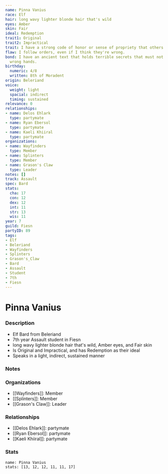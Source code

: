 ```yaml
---
name: Pinna Vanius
race: Elf
hair: long wavy lighter blonde hair that's wild
eyes: Amber
skin: Fair
ideal: Redemption
trait1: Original
trait2: Impractical
trait: I have a strong code of honor or sense of propriety that others don't comprehend.
flaw: I follow orders, even if I think they're wrong.
bond: I have an ancient text that holds terrible secrets that must not fall into the
  wrong hands.
birthday:
  numeric: 4/8
  written: 8th of Moradent
origin: Beleriand
voice:
  weight: light
  spacial: indirect
  timing: sustained
relevance: 0
relationships:
- name: Delos Ehlark
  type: partymate
- name: Ryan Ebersol
  type: partymate
- name: Kaeli Khiiral
  type: partymate
organizations:
- name: Wayfinders
  type: Member
- name: Splinters
  type: Member
- name: Grason's Claw
  type: Leader
notes: []
track: Assault
spec: Bard
stats:
  cha: 17
  con: 12
  dex: 12
  int: 11
  str: 13
  wis: 11
year: 7
guild: Fiesn
partyID: 89
tags:
- Elf
- Beleriand
- Wayfinders
- Splinters
- Grason's_Claw
- Bard
- Assault
- Student
- 7th
- Fiesn
---
```

# Pinna Vanius
### Description
- Elf Bard from Beleriand
- 7th year Assault student in Fiesn
- long wavy lighter blonde hair that's wild, Amber eyes, and Fair skin
- Is Original and Impractical, and has Redemption as their ideal
- Speaks in a light, indirect, sustained manner

### Notes

### Organizations
- [[Wayfinders]]: Member
- [[Splinters]]: Member
- [[Grason's Claw]]: Leader

### Relationships
- [[Delos Ehlark]]: partymate
- [[Ryan Ebersol]]: partymate
- [[Kaeli Khiiral]]: partymate

### Stats
```statblock
name: Pinna Vanius
stats: [13, 12, 12, 11, 11, 17]
```
